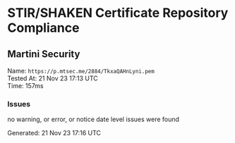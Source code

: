 # STIR/SHAKEN Certificate Repository Compliance

## Martini Security

Name: `https://p.mtsec.me/2884/TkxaQAHnLyni.pem`\
Tested At: 21 Nov 23 17:13 UTC\
Time: 157ms

### Issues

no warning, or error, or notice date level issues were found

Generated: 21 Nov 23 17:16 UTC